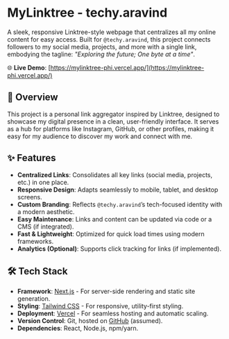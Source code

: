 # MyLinktree - techy.aravind

A sleek, responsive Linktree-style webpage that centralizes all my online content for easy access. Built for `@techy.aravind`, this project connects followers to my social media, projects, and more with a single link, embodying the tagline: *"Exploring the future; One byte at a time"*.

🌐 **Live Demo**: [https://mylinktree-phi.vercel.app/](https://mylinktree-phi.vercel.app/)

## 🚀 Overview

This project is a personal link aggregator inspired by Linktree, designed to showcase my digital presence in a clean, user-friendly interface. It serves as a hub for platforms like Instagram, GitHub, or other profiles, making it easy for my audience to discover my work and connect with me.

## ✨ Features

- **Centralized Links**: Consolidates all key links (social media, projects, etc.) in one place.
- **Responsive Design**: Adapts seamlessly to mobile, tablet, and desktop screens.
- **Custom Branding**: Reflects `@techy.aravind`’s tech-focused identity with a modern aesthetic.
- **Easy Maintenance**: Links and content can be updated via code or a CMS (if integrated).
- **Fast & Lightweight**: Optimized for quick load times using modern frameworks.
- **Analytics (Optional)**: Supports click tracking for links (if implemented).

## 🛠️ Tech Stack

- **Framework**: [Next.js](https://nextjs.org/) - For server-side rendering and static site generation.
- **Styling**: [Tailwind CSS](https://tailwindcss.com/) - For responsive, utility-first styling.
- **Deployment**: [Vercel](https://vercel.com/) - For seamless hosting and automatic scaling.
- **Version Control**: Git, hosted on [GitHub](https://github.com/) (assumed).
- **Dependencies**: React, Node.js, npm/yarn.
